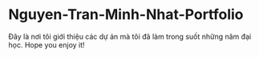 # Nguyen-Tran-Minh-Nhat-Portfolio
Đây là nơi tôi giới thiệu các dự án mà tôi đã làm trong suốt những năm đại học. Hope you enjoy it!
